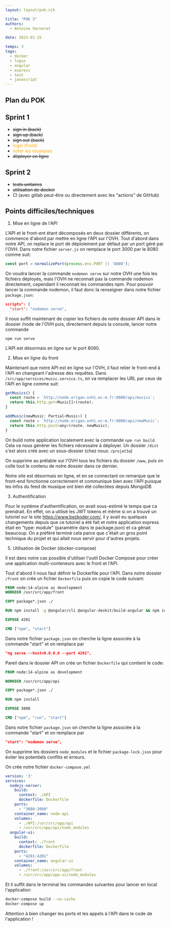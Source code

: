 ```yaml
---
layout: layout/pok.njk

title: "POK 3"
authors:
  - Antoine Varnerot

date: 2023-01-25

temps: 3
tags:
  - docker
  - login
  - angular
  - express
  - test
  - javascript
---
```


## Plan du POK

## Sprint 1

- ~~sign in (back)~~
- ~~sign up (back)~~
- ~~sign out (back)~~
- <span style="color:orange">login (front)</span>
- <span style="color:orange">noter les musiques</span>
- ~~déployer en ligne~~

## Sprint 2

- ~~tests unitaires~~
- ~~utilisation de docker~~
- CI (avec gitlab peut-être ou directement avec les "actions" de GitHub)

## Points difficiles/techniques

1. Mise en ligne de l'API

L'API et le front-ent étant décomposés en deux dossier différents, on commence d'abord par mettre en ligne l'API sur l'OVH.
Tout d'abord dans notre API, on replace le port dé déploiement par défaut par un port géré par l'OVH. Dans notre fichier ```server.js``` on remplace le port 3000 par le 8080 comme suit:

```js
const port = normalizePort(process.env.PORT || '8080');
```

On voudra lancer la commande ```nodemon serve``` sur notre OVH une fois les fichiers déployés, mais l'OVH ne reconnait pas la commande nodemon directement, cependant il reconnait les commandes npm.
Pour pouvoir lancer la commande nodemon, il faut donc la renseigner dans notre fichier ```package.json```:

```json
scripts": {
  "start": "nodemon serve",
```

Il nous suffit maintenant de copier les fichiers de notre dossier API dans le dossier /node de l'OVH puis, directement depuis la console, lancer notre commande

```shell
npm run serve
```

L'API est désormais en ligne sur le port 8080.

2. Mise en ligne du front

Maintenant que notre API est en ligne sur l'OVH, il faut relier le front-end à l'API en changeant l'adresse des requêtes.
Dans ```/src/app/services/music.service.ts```, on va remplacer les URL par ceux de l'API en ligne comme suit:

```js
getMusics() {
  const route = `http://node.origan.ovh1.ec-m.fr:8080/api/musics`;
  return this.http.get<Music[]>(route);
}

addMusic(newMusic: Partial<Music>) {
  const route = `http://node.origan.ovh1.ec-m.fr:8080/api/newMusic`;
  return this.http.post<any>(route, newMusic);
}
```

On build notre application localement avec la commande ```npm run build```. Cela va nous générer les fichiers nécessaire à déployer.
Un dossier ```/dist``` s'est alors créé avec un sous-dossier (chez nous: ```/projet3a```)

On supprime au prélable sur l'OVH tous les fichiers du dossier ```/www```, puis on colle tout le contenu de notre dossier dans ce dernier.

Notre site est désormais en ligne, et en se connectant on remarque que le front-end fonctionne correctement et communique bien avec l'API puisque les infos du feed de musique ont bien été collectées depuis MongoDB

3. Authentification

Pour le système d'authentification, on avait sous-estimé le temps que ca prendrait. En effet, on a utilisé les JWT tokens et même si on a trouvé un tutoriel sur le site <https://www.bezkoder.com/>, il y avait eu quelques changements depuis que ce tutoriel a été fait et notre application express était en "type: module" (paramètre dans le package.json) et ca gênait beaucoup. On a préféré terminé cela parce que c'était un gros point technique du projet et qui allait nous servir pour d'autres projets.

5. Utilisation de Docker (docker-compose)

Il est dans notre cas possible d'utiliser l'outil Docker Compose pour créer une application multi-conteneurs avec le front et l'API.

Tout d'abord il nous faut définir le Dockerfile pour l'API.
Dans notre dossier ```/front``` on crée un fichier ```Dockerfile``` puis on copie le code suivant:

```dockerfile
FROM node:14-alpine as development
WORKDIR /usr/src/app/front

COPY package*.json ./

RUN npm install -g @angular/cli @angular-devkit/build-angular && npm install

EXPOSE 4201

CMD ["npm", "start"]
```

Dans notre fichier ```package.json``` on cherche la ligne associée à la commande "start" et on remplace par

```json
"ng serve --host=0.0.0.0 --port 4201",
```

Pareil dans le dossier API on crée un fichier ```Dockerfile``` qui contient le code:

```dockerfile
FROM node:14-alpine as development

WORKDIR /usr/src/app/api

COPY package*.json ./

RUN npm install

EXPOSE 3080

CMD ["npm", "run", "start"]
```

Dans notre fichier ```package.json``` on cherche la ligne associée à la commande "start" et on remplace par

```json
"start": "nodemon serve",
```

On supprime les dossiers ```node_modules``` et le fichier ```package-lock.json``` pour éviter les potentiels conflits et erreurs.

On crée notre fichier ```docker-compose.yml```

```yml
version: '3'
services:
  nodejs-server:
    build:
      context: ./API
      dockerfile: Dockerfile
    ports:
      - "3080:3080"
    container_name: node-api
    volumes:
      - ./API:/usr/src/app/api
      - /usr/src/app/api/node_modules
  angular-ui:
    build:
      context: ./front
      dockerfile: Dockerfile
    ports:
      - "4201:4201"
    container_name: angular-ui
    volumes:
      - ./front:/usr/src/app/front
      - /usr/src/app/app-ui/node_modules
```

Et il suffit dans le terminal les commandes suivantes pour lancer en local l'application

```bash
docker-compose build --no-cache
docker-compose up
```

Attention à bien changer les ports et les appels à l'API dans le code de l'application !
